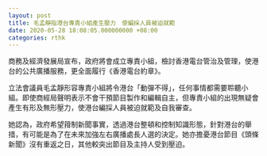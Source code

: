 ```yaml
---
layout: post
title: 毛孟靜指港台專責小組產生壓力　使編採人員被迫就範
date: 2020-05-28 18:08:05.000000000 +08:00
categories: rthk
---
```


商務及經濟發展局宣布，政府將會成立專責小組，檢討香港電台管治及管理，使港台的公共廣播服務，更全面履行《香港電台約章》。

立法會議員毛孟靜形容專責小組將令港台「動彈不得」，任何事情都需要聆聽小組。即使商經局聲明表示不會干預節目製作和編輯自主，但專責小組的出現無疑會產生有形及無形壓力，使港台編採人員被迫就範及自我審查。

她認為，政府希望箝制新聞事實，透過港台整頓和控制知識形態，針對港台的舉措，有可能是為了在未來加強左右廣播處長人選的決定。她亦擔憂港台節目《頭條新聞》沒有重返之日，其他較突出節目及主持人受到壓迫。
